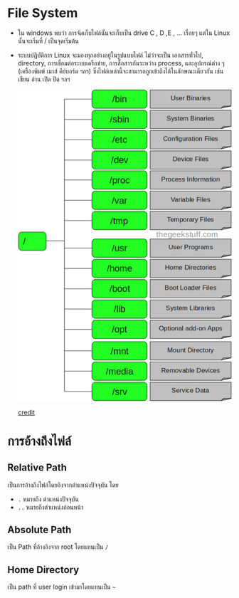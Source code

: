# File System

- ใน windows พบว่า การจัดเก็บไฟล์นั้นจะเก็บเป็น drive C , D ,E , ... เรื่อยๆ แต่ใน Linux นั้นจะเริ่มที่ / เป็นจุดเริ่มต้น
- ระบบปฏิบัติการ Linux จะมองทุกอย่างอยู่ในรูปแบบไฟล์ ไม่ว่าจะเป็น เอกสารทั่วไป, directory, การเชื่อมต่อระบบเครือข่าย, การสื่อสารกันระหว่าง process, และอุปกรณ์ต่าง ๆ (เครื่องพิมพ์ เมาส์ คีย์บอร์ด ฯลฯ) ซึ่งไฟล์เหล่านี้จะสามารถถูกเข้าถึงได้ในลักษณะเดียวกัน เช่น เขียน อ่าน เปิด ปิด ฯลฯ

  ![Linux Filesystem](img/filesystem-structure.png)

  [credit](http://static.thegeekstuff.com/wp-content/uploads/2010/11/filesystem-structure.png)

# การอ้างถึงไฟล์

## Relative Path

เป็นการอ้างถึงไฟล์โดยอิงจากตำแหน่งปัจจุบัน
โดย

- `.` หมายถึง ตำแหน่งปัจจุบัน
- `..` หมายถึงตำแหน่งก่อนหน้า

## Absolute Path

เป็น Path ที่อ้างอิงจาก root โดยแทนเป็น `/`

## Home Directory

เป็น path ที่ user login เข้ามาโดยแทนเป็น `~`
